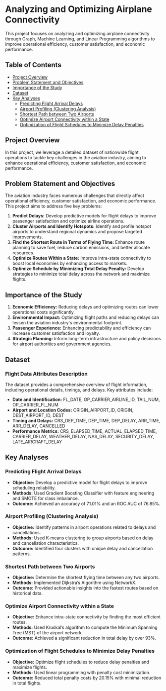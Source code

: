 # Analyzing and Optimizing Airplane Connectivity

This project focuses on analyzing and optimizing airplane connectivity through Graph, Machine Learning, and Linear Programming algorithms to improve operational efficiency, customer satisfaction, and economic performance.


## Table of Contents
- [Project Overview](#project-overview)
- [Problem Statement and Objectives](#problem-statement-and-objectives)
- [Importance of the Study](#importance-of-the-study)
- [Dataset](#dataset)
- [Key Analyses](#key-analyses)
  - [Predicting Flight Arrival Delays](#predicting-flight-arrival-delays)
  - [Airport Profiling (Clustering Analysis)](#airport-profiling-clustering-analysis)
  - [Shortest Path between Two Airports](#shortest-path-between-two-airports)
  - [Optimize Airport Connectivity within a State](#optimize-airport-connectivity-within-a-state)
  - [Optimization of Flight Schedules to Minimize Delay Penalties](#optimization-of-flight-schedules-to-minimize-delay-penalties)

## Project Overview

In this project, we leverage a detailed dataset of nationwide flight operations to tackle key challenges in the aviation industry, aiming to enhance operational efficiency, customer satisfaction, and economic performance.

## Problem Statement and Objectives

The aviation industry faces numerous challenges that directly affect operational efficiency, customer satisfaction, and economic performance. This project aims to address five key problems:

1. **Predict Delays:** Develop predictive models for flight delays to improve passenger satisfaction and optimize airline operations.
2. **Cluster Airports and Identify Hotspots:** Identify and profile hotspot airports to understand regional dynamics and propose targeted improvements.
3. **Find the Shortest Route in Terms of Flying Time:** Enhance route planning to save fuel, reduce carbon emissions, and better allocate resources.
4. **Optimize Routes Within a State:** Improve intra-state connectivity to boost local economies by enhancing access to markets.
5. **Optimize Schedule by Minimizing Total Delay Penalty:** Develop strategies to minimize total delay across the network and maximize flights.

## Importance of the Study

1. **Economic Efficiency:** Reducing delays and optimizing routes can lower operational costs significantly.
2. **Environmental Impact:** Optimizing flight paths and reducing delays can lessen the aviation industry's environmental footprint.
3. **Passenger Experience:** Enhancing predictability and efficiency can increase customer satisfaction and loyalty.
4. **Strategic Planning:** Inform long-term infrastructure and policy decisions for airport authorities and government agencies.

## Dataset

### Flight Data Attributes Description
The dataset provides a comprehensive overview of flight information, including operational details, timings, and delays. Key attributes include:

- **Date and Identification:** FL_DATE, OP_CARRIER_AIRLINE_ID, TAIL_NUM, OP_CARRIER_FL_NUM
- **Airport and Location Codes:** ORIGIN_AIRPORT_ID, ORIGIN, DEST_AIRPORT_ID, DEST
- **Timing and Delays:** CRS_DEP_TIME, DEP_TIME, DEP_DELAY, ARR_TIME, ARR_DELAY, CANCELLED
- **Performance Metrics:** CRS_ELAPSED_TIME, ACTUAL_ELAPSED_TIME, CARRIER_DELAY, WEATHER_DELAY, NAS_DELAY, SECURITY_DELAY, LATE_AIRCRAFT_DELAY

## Key Analyses

### Predicting Flight Arrival Delays
- **Objective:** Develop a predictive model for flight delays to improve scheduling reliability.
- **Methods:** Used Gradient Boosting Classifier with feature engineering and SMOTE for class imbalance.
- **Outcome:** Achieved an accuracy of 71.01% and an ROC AUC of 76.85%.

### Airport Profiling (Clustering Analysis)
- **Objective:** Identify patterns in airport operations related to delays and cancellations.
- **Methods:** Used K-means clustering to group airports based on delay and cancellation characteristics.
- **Outcome:** Identified four clusters with unique delay and cancellation patterns.

### Shortest Path between Two Airports
- **Objective:** Determine the shortest flying time between any two airports.
- **Methods:** Implemented Dijkstra’s Algorithm using NetworkX.
- **Outcome:** Provided actionable insights into the fastest routes based on historical data.

### Optimize Airport Connectivity within a State
- **Objective:** Enhance intra-state connectivity by finding the most efficient routes.
- **Methods:** Used Kruskal’s algorithm to compute the Minimum Spanning Tree (MST) of the airport network.
- **Outcome:** Achieved a significant reduction in total delay by over 93%.

### Optimization of Flight Schedules to Minimize Delay Penalties
- **Objective:** Optimize flight schedules to reduce delay penalties and maximize flights.
- **Methods:** Used linear programming with penalty cost minimization.
- **Outcome:** Reduced total penalty costs by 20.15% with minimal reduction in total flights.
